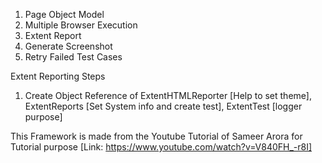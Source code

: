 1. Page Object Model
2. Multiple Browser Execution
3. Extent Report
4. Generate Screenshot
5. Retry Failed Test Cases


Extent Reporting Steps

1. Create Object Reference of ExtentHTMLReporter [Help to set theme], ExtentReports [Set System info and create test], ExtentTest [logger purpose]

This Framework is made from the Youtube Tutorial of Sameer Arora for Tutorial purpose [Link: https://www.youtube.com/watch?v=V840FH_-r8I]